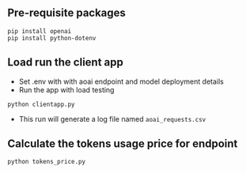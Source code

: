 ## Pre-requisite packages
```
pip install openai
pip install python-dotenv
```

## Load run the client app
- Set .env with with aoai endpoint and model deployment details
- Run the app with load testing
```
python clientapp.py
```
- This run will generate a log file named `aoai_requests.csv`

## Calculate the tokens usage price for endpoint
```
python tokens_price.py
```